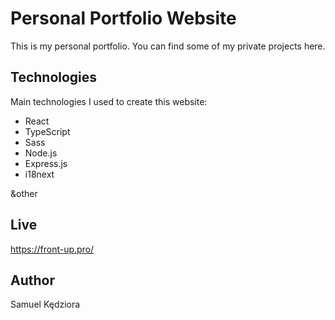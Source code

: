 # Personal Portfolio Website

This is my personal portfolio. You can find some of my private projects here.

## Technologies

Main technologies I used to create this website:

- React
- TypeScript
- Sass
- Node.js
- Express.js
- i18next

&other

## Live

https://front-up.pro/

## Author

Samuel Kędziora
